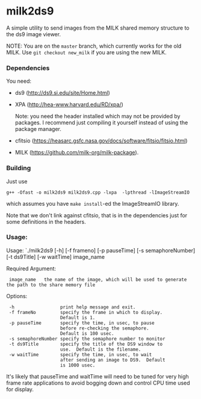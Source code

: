 milk2ds9
============

A simple utility to send images from the MILK shared memory structure to
the ds9 image viewer.

NOTE: You are on the `master` branch, which currently works for the old MILK.  Use `git checkout new_milk` if you are using the new MILK.

### Dependencies
You need:
- ds9 (http://ds9.si.edu/site/Home.html)
- XPA (http://hea-www.harvard.edu/RD/xpa/)

  Note: you need the header installed which may not be provided by packages.  I recommend just compiling it yourself instead of using the package manager.
- cfitsio (https://heasarc.gsfc.nasa.gov/docs/software/fitsio/fitsio.html)
- MILK (https://github.com/milk-org/milk-package).

### Building
Just use
```
g++ -Ofast -o milk2ds9 milk2ds9.cpp -lxpa  -lpthread -lImageStreamIO
```
which assumes you have `make install`-ed the ImageStreamIO library.

Note that we don't link against cfitsio, that is in the dependencies just for some definitions in the headers.

### Usage:

Usage: `./milk2ds9 [-h] [-f frameno] [-p pauseTime] [-s semaphoreNumber] [-t ds9Title] [-w waitTime] image_name


Required Argument:

     image_name   the name of the image, which will be used to generate the path to the share memory file

Options:

     -h                 print help message and exit.  
     -f frameNo         specify the frame in which to display.
                        Default is 1.
     -p pauseTime       specify the time, in usec, to pause
                        before re-checking the semaphore.
                        Default is 100 usec.
     -s semaphoreNumber specify the semaphore number to monitor
     -t ds9Title        specify the title of the DS9 window to
                        use.  Default is the filename.
     -w waitTime        specify the time, in usec, to wait
                        after sending an image to DS9.  Default
                        is 1000 usec.

It's likely that pauseTime and waitTime will need to be tuned for very high frame rate applications to avoid bogging down and control CPU time used for display.
